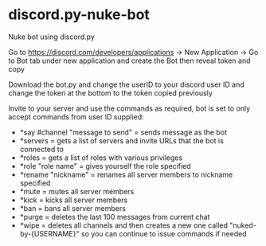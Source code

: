 # discord.py-nuke-bot
Nuke bot using discord.py

Go to https://discord.com/developers/applications -> New Application -> Go to Bot tab under new application and create the Bot then reveal token and copy

Download the bot.py and change the userID to your discord user ID and change the token at the bottom to the token copied previously

Invite to your server and use the commands as required, bot is set to only accept commands from user ID supplied:
- *say #channel "message to send" = sends message as the bot
- *servers = gets a list of servers and invite URLs that the bot is connected to
- *roles = gets a list of roles with various privileges
- *role "role name" = gives yourself the role specified
- *rename "nickname" = renames all server members to nickname specified
- *mute = mutes all server members
- *kick = kicks all server members
- *ban = bans all server members
- *purge = deletes the last 100 messages from current chat
- *wipe = deletes all channels and then creates a new one called "nuked-by-{USERNAME}" so you can continue to issue commands if needed

